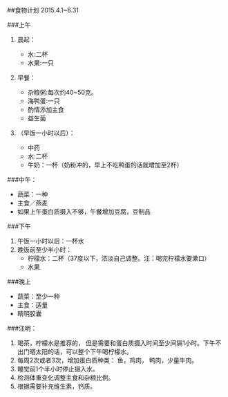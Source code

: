 ##食物计划
2015.4.1~6.31

###上午
1. 晨起：
	* 水:二杯
	* 水果:一只
1. 早餐：
	* 杂粮粥:每次约40~50克。
	* 海鸭蛋:一只
	* 酌情添加主食
	* 益生菌

1. （早饭一小时以后）：
	* 中药
	* 水:二杯
	* 牛奶：一杯（奶粉冲的，早上不吃鸭蛋的话就增加至2杯）

###中午：
* 蔬菜：一种
* 主食／燕麦
* 如果上午蛋白质摄入不够，午餐增加豆腐，豆制品  

###下午 
1. 午饭一小时以后：一杯水
1. 晚饭前至少半小时：
	* 柠檬水：二杯（37度以下，浓淡自己调整。注：喝完柠檬水要漱口）
	* 水果

###晚上
* 蔬菜：至少一种
* 主食：适量
* 睛明胶囊

###注明： 
1. 喝茶，柠檬水是推荐的， 但是需要和蛋白质摄入时间至少间隔1小时。下午不出门晒太阳的话，可以整个下午喝柠檬水。
2. 每周2次或者3次，增加蛋白质种类： 鱼，鸡肉， 鸭肉，少量牛肉。
3. 睡觉前1个半小时停止摄入水。
4. 检测体重变化调整主食和杂粮比例。
5. 根据需要补充维生素，钙质。